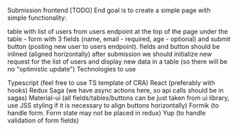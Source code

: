 Submission frontend [TODO]
End goal is to create a simple page with simple functionality:

table with list of users from users endpoint at the top of the page
under the table - form with 3 fields (name, email - required, age - optional) and submit button (posting new user to users endpoint).
fields and button should be inlined (aligned horizontally)
after submission we should initialize new request for the list of users and display new data in a table (so there will be no "optimistic update")
Technologies to use

Typescript (feel free to use TS template of CRA)
React (preferably with hooks)
Redux
Saga (we have async actions here, so api calls should be in sagas)
Material-ui (all fields/tables/buttons can be just taken from ui library, use JSS styling if it is necessary to align buttons horizontally)
Formik (to handle form. Form state may not be placed in redux)
Yup (to handle validation of form fields)
